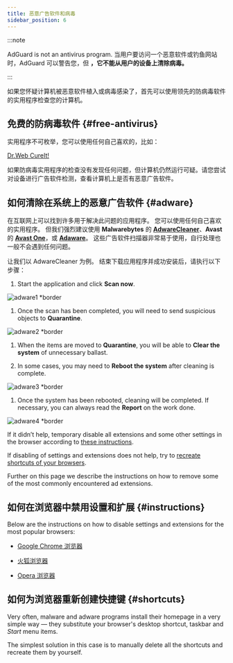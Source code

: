 ```yaml
---
title: 恶意广告软件和病毒
sidebar_position: 6
---
```


:::note

AdGuard is not an antivirus program. 当用户要访问一个恶意软件或钓鱼网站时，AdGuard 可以警告您，但 **，它不能从用户的设备上清除病毒。**

:::

如果您怀疑计算机被恶意软件植入或病毒感染了，首先可以使用领先的防病毒软件的实用程序检查您的计算机。

## 免费的防病毒软件 {#free-antivirus}

实用程序不可枚举，您可以使用任何自己喜欢的，比如：

[Dr.Web CureIt!](http://www.freedrweb.com/cureit/?lng=en)

如果防病毒实用程序的检查没有发现任何问题，但计算机仍然运行可疑。请您尝试对设备进行广告软件检测，查看计算机上是否有恶意广告软件。

## 如何清除在系统上的恶意广告软件 {#adware}

在互联网上可以找到许多用于解决此问题的应用程序。 您可以使用任何自己喜欢的实用程序。 但我们强烈建议使用 **Malwarebytes** 的 **[AdwareCleaner](https://www.malwarebytes.com/adwcleaner)**、**Avast** 的 **[Avast One](https://www.avast.com/c-adware-removal-tool)**，或 **[Adaware](https://www.adaware.com)**。 这些广告软件扫描器非常易于使用，自行处理也一般不会遇到任何问题。

让我们以 AdwareCleaner 为例。 结束下载应用程序并成功安装后，请执行以下步骤：

1. Start the application and click **Scan now**.

![adware1 *border](https://cdn.adtidy.org/content/Kb/ad_blocker/guides/adware1.png)

1. Once the scan has been completed, you will need to send suspicious objects to **Quarantine**.

![adware2 *border](https://cdn.adtidy.org/content/Kb/ad_blocker/guides/adware2.png)

1. When the items are moved to **Quarantine**, you will be able to **Clear the system** of unnecessary ballast.

1. In some cases, you may need to **Reboot the system** after cleaning is complete.

![adware3 *border](https://cdn.adtidy.org/content/Kb/ad_blocker/guides/adware3.png)

1. Once the system has been rebooted, cleaning will be completed. If necessary, you can always read the **Report** on the work done.

![adware4 *border](https://cdn.adtidy.org/content/Kb/ad_blocker/guides/adware4.png)

If it didn’t help, temporary disable all extensions and some other settings in the browser according to [these instructions](#instructions).

If disabling of settings and extensions does not help, try to [recreate shortcuts of your browsers](#shortcuts).

Further on this page we describe the instructions on how to remove some of the most commonly encountered ad extensions.

## 如何在浏览器中禁用设置和扩展 {#instructions}

Below are the instructions on how to disable settings and extensions for the most popular browsers:

- [Google Chrome 浏览器](https://support.google.com/chrome/answer/187443?hl=en)

- [火狐浏览器](https://support.mozilla.org/en-US/kb/disable-or-remove-add-ons)

- [Opera 浏览器](https://help.opera.com/en/latest/customization/#extensions)

## 如何为浏览器重新创建快捷键 {#shortcuts}

Very often, malware and adware programs install their homepage in a very simple way — they substitute your browser's desktop shortcut, taskbar and *Start* menu items.

The simplest solution in this case is to manually delete all the shortcuts and recreate them by yourself.
